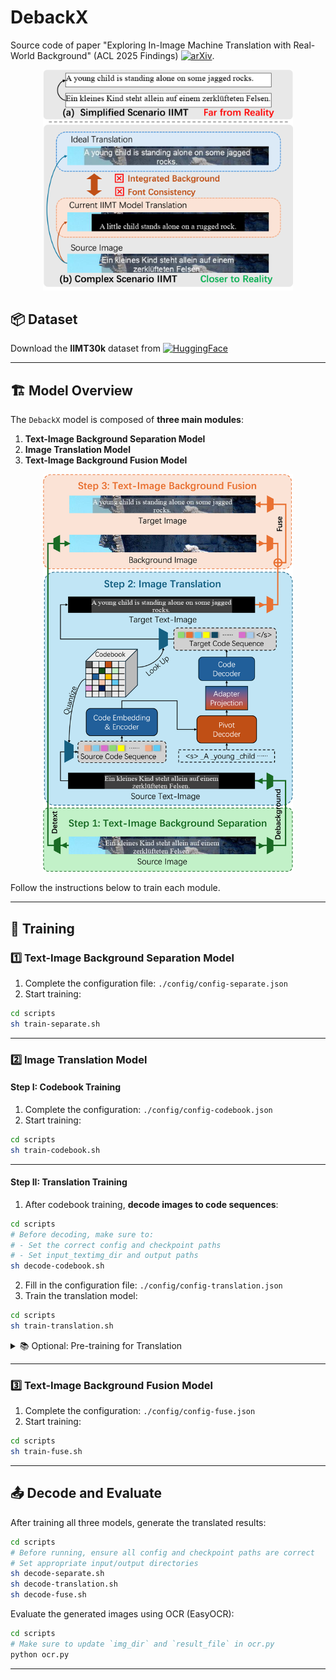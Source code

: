 # DebackX

Source code of paper "Exploring In-Image Machine Translation with Real-World Background" (ACL 2025 Findings) [![arXiv](https://img.shields.io/badge/arXiv-2505.15282-b31b1b?logo=arxiv&logoColor=white)](https://arxiv.org/abs/2505.15282).

<p align="center">
  <img src="./img/example1.png" alt="example1" style="width:400px;"/>
</p>


## 📦 Dataset

Download the **IIMT30k** dataset from [![HuggingFace](https://img.shields.io/badge/HuggingFace-IIMT30k-ffd700?logo=huggingface&logoColor=yellow)](https://huggingface.co/datasets/yztian/IIMT30k)

---

## 🏗️ Model Overview

The `DebackX` model is composed of **three main modules**:

1. **Text-Image Background Separation Model**  
2. **Image Translation Model**  
3. **Text-Image Background Fusion Model**

<p align="center">
  <img src="./img/model.png" alt="model" style="width:400px;"/>
</p>

Follow the instructions below to train each module.

---

## 🔧 Training

### 1️⃣ Text-Image Background Separation Model

1. Complete the configuration file: `./config/config-separate.json`  
2. Start training:

```bash
cd scripts
sh train-separate.sh
```

---

### 2️⃣ Image Translation Model

#### Step I: Codebook Training

1. Complete the configuration: `./config/config-codebook.json`  
2. Start training:

```bash
cd scripts
sh train-codebook.sh
```

---

#### Step II: Translation Training

1. After codebook training, **decode images to code sequences**:

```bash
cd scripts
# Before decoding, make sure to:
# - Set the correct config and checkpoint paths
# - Set input_textimg_dir and output paths
sh decode-codebook.sh
```

2. Fill in the configuration file: `./config/config-translation.json`  
3. Train the translation model:

```bash
cd scripts
sh train-translation.sh
```

<details>
<summary>📚 Optional: Pre-training for Translation</summary>

We provide code to construct synthetic text-images for pre-training.

1. Edit `build_text_img.py`:  
   - Replace font paths and parallel text paths.

2. Tokenize texts using SentencePiece:

```bash
spm_encode --model=./scripts/multi30k.model --output_format=piece --extra_options=bos:eos < path/to/texts > path/to/tokenized/texts/subtitle.tok.txt

spm_encode --model=./scripts/multi30k.model --output_format=id --extra_options=bos:eos < path/to/texts > path/to/tokenized/texts/subtitle.tok.id.txt
```

3. Train on the synthetic data as in Step II.

4. Finetune on IIMT30k. In `config-translation.json`, set `"load_pretrain"` to the pre-trained model path.
</details>

---

### 3️⃣ Text-Image Background Fusion Model

1. Complete the configuration: `./config/config-fuse.json`  
2. Start training:

```bash
cd scripts
sh train-fuse.sh
```

---

## 📤 Decode and Evaluate

After training all three models, generate the translated results:

```bash
cd scripts
# Before running, ensure all config and checkpoint paths are correct
# Set appropriate input/output directories
sh decode-separate.sh
sh decode-translation.sh
sh decode-fuse.sh
```

Evaluate the generated images using OCR (EasyOCR):

```bash
cd scripts
# Make sure to update `img_dir` and `result_file` in ocr.py
python ocr.py
```

---
